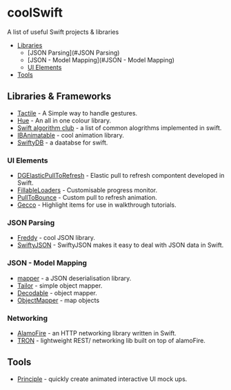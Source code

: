 # coolSwift
A list of useful Swift projects &amp; libraries
- [Libraries](#Libraries)
  - [JSON Parsing](#JSON Parsing)
  - [JSON - Model Mapping](#JSON - Model Mapping)
  - [UI Elements](#UIElements)
- [Tools](#Tools)

## Libraries & Frameworks
* [Tactile](https://github.com/delba/Tactile) - A Simple way to handle gestures.
* [Hue](https://github.com/hyperoslo/Hue) - An all in one colour library.
* [Swift algorithm club](https://github.com/hollance/swift-algorithm-club) - a list of common alogrithms implemented in swift.
* [IBAnimatable](https://github.com/JakeLin/IBAnimatable) - cool animation library.
* [SwiftyDB](https://github.com/Oyvindkg/swiftydb) - a daatabse for swift.

### UI Elements
* [DGElasticPullToRefresh](https://github.com/gontovnik/DGElasticPullToRefresh) - Elastic pull to refresh compontent developed in Swift.
* [FillableLoaders](https://github.com/poolqf/FillableLoaders) - Customisable progress monitor.
* [PullToBounce](https://github.com/entotsu/PullToBounce) - Custom pull to refresh animation.
* [Gecco](https://github.com/yukiasai/Gecco) - Highlight items for use in walkthrough tutorials.


### JSON Parsing
* [Freddy](https://github.com/bignerdranch/Freddy) - cool JSON library.
* [SwiftyJSON](https://github.com/SwiftyJSON/SwiftyJSON) - SwiftyJSON makes it easy to deal with JSON data in Swift.

### JSON - Model Mapping
* [mapper](https://github.com/lyft/mapper) - a JSON deserialisation library.
* [Tailor](https://github.com/zenangst/Tailor) - simple object mapper.
* [Decodable](https://github.com/Anviking/Decodable) - object mapper.
* [ObjectMapper](https://github.com/Hearst-DD/ObjectMapper) - map objects

### Networking
* [AlamoFire](https://github.com/Alamofire/Alamofire) - an HTTP networking library written in Swift.
* [TRON](https://github.com/MLSDev/TRON) - lightweight REST/ networking lib built on top of alamoFire.

## Tools
* [Principle](http://principleformac.com/) - quickly create animated interactive UI mock ups.
